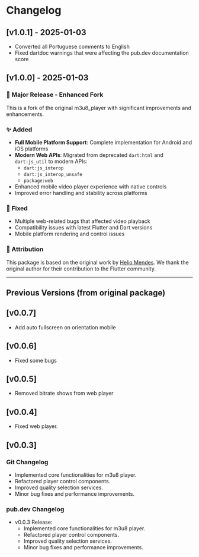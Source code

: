 # Changelog

## [v1.0.1] - 2025-01-03

- Converted all Portuguese comments to English
- Fixed dartdoc warnings that were affecting the pub.dev documentation score

## [v1.0.0] - 2025-01-03

### 🚀 Major Release - Enhanced Fork
This is a fork of the original m3u8_player with significant improvements and enhancements.

### ✨ Added
- **Full Mobile Platform Support**: Complete implementation for Android and iOS platforms
- **Modern Web APIs**: Migrated from deprecated `dart:html` and `dart:js_util` to modern APIs:
  - `dart:js_interop`
  - `dart:js_interop_unsafe` 
  - `package:web`
- Enhanced mobile video player experience with native controls
- Improved error handling and stability across platforms

### 🐛 Fixed
- Multiple web-related bugs that affected video playback
- Compatibility issues with latest Flutter and Dart versions
- Mobile platform rendering and control issues

### 📝 Attribution
This package is based on the original work by [Helio Mendes](https://github.com/MendesCorporation/m3u8_player). We thank the original author for their contribution to the Flutter community.

---

## Previous Versions (from original package)

## [v0.0.7] 

- Add auto fullscreen on orientation mobile

## [v0.0.6] 

- Fixed some bugs

## [v0.0.5] 

- Removed bitrate shows from web player

## [v0.0.4] 

- Fixed web player.

## [v0.0.3] 

### Git Changelog
- Implemented core functionalities for m3u8 player.
- Refactored player control components.
- Improved quality selection services.
- Minor bug fixes and performance improvements.

### pub.dev Changelog
- v0.0.3 Release:
    - Implemented core functionalities for m3u8 player.
    - Refactored player control components.
    - Improved quality selection services.
    - Minor bug fixes and performance improvements.
